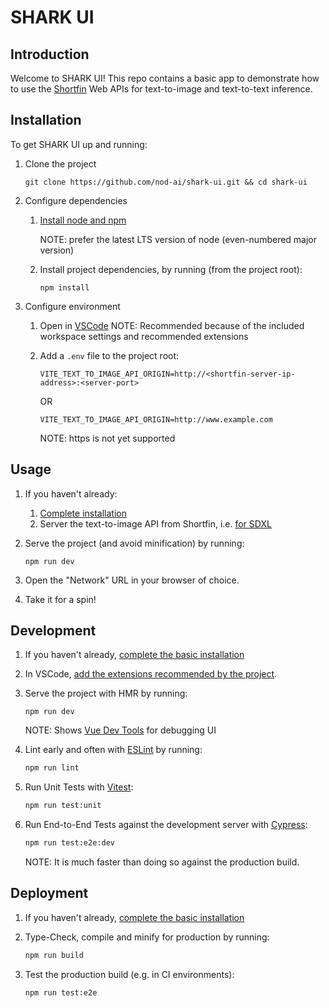 # SHARK UI

## Introduction

Welcome to SHARK UI! This repo contains a basic app to demonstrate how to use the [Shortfin](https://github.com/nod-ai/shark-ai/tree/main/shortfin) Web APIs for text-to-image and text-to-text inference.

## Installation

To get SHARK UI up and running:

1. Clone the project

    ```shell
    git clone https://github.com/nod-ai/shark-ui.git && cd shark-ui
    ```

1. Configure dependencies
    1. [Install node and npm](https://nodejs.org/en/download)

        NOTE: prefer the latest LTS version of node (even-numbered major version)
    1. Install project dependencies, by running (from the project root):

        ```shell
        npm install
        ```

1. Configure environment
    1. Open in [VSCode](https://code.visualstudio.com/)
        NOTE: Recommended because of the included workspace settings and recommended extensions
    1. Add a `.env` file to the project root:

        ```env
        VITE_TEXT_TO_IMAGE_API_ORIGIN=http://<shortfin-server-ip-address>:<server-port>
        ```

        OR

        ```env
        VITE_TEXT_TO_IMAGE_API_ORIGIN=http://www.example.com
        ```

        NOTE: https is not yet supported

## Usage

1. If you haven't already:
    1. [Complete installation](#installation)
    1. Server the text-to-image API from Shortfin, i.e. [for SDXL](https://github.com/nod-ai/shark-ai/tree/main/shortfin/python/shortfin_apps/sd)
1. Serve the project (and avoid minification) by running:

    ```shell
    npm run dev 
    ```

1. Open the "Network" URL in your browser of choice.
1. Take it for a spin!

## Development

1. If you haven't already, [complete the basic installation](#installation)
1. In VSCode, [add the extensions recommended by the project](https://code.visualstudio.com/docs/getstarted/tips-and-tricks#_extension-recommendations).
1. Serve the project with HMR by running:

    ```shell
    npm run dev
    ```

    NOTE: Shows [Vue Dev Tools](https://devtools.vuejs.org/getting-started/features) for debugging UI
1. Lint early and often with [ESLint](https://eslint.org/) by running:

    ```sh
    npm run lint
    ```

1. Run Unit Tests with [Vitest](https://vitest.dev/):

    ```sh
    npm run test:unit
    ```

1. Run End-to-End Tests against the development server with [Cypress](https://www.cypress.io/):

    ```sh
    npm run test:e2e:dev
    ```

    NOTE: It is much faster than doing so against the production build.

## Deployment

1. If you haven't already, [complete the basic installation](#installation)
1. Type-Check, compile and minify for production by running:

    ```sh
    npm run build
    ```

1. Test the production build (e.g. in CI environments):

    ```sh
    npm run test:e2e
    ```
